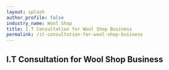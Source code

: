```yaml
---
layout: splash 
author_profile: false 
industry_name: Wool Shop
title: I.T Consultation for Wool Shop Business
permalink: /it-consultation-for-wool-shop-business
---
```


## I.T Consultation for Wool Shop Business
